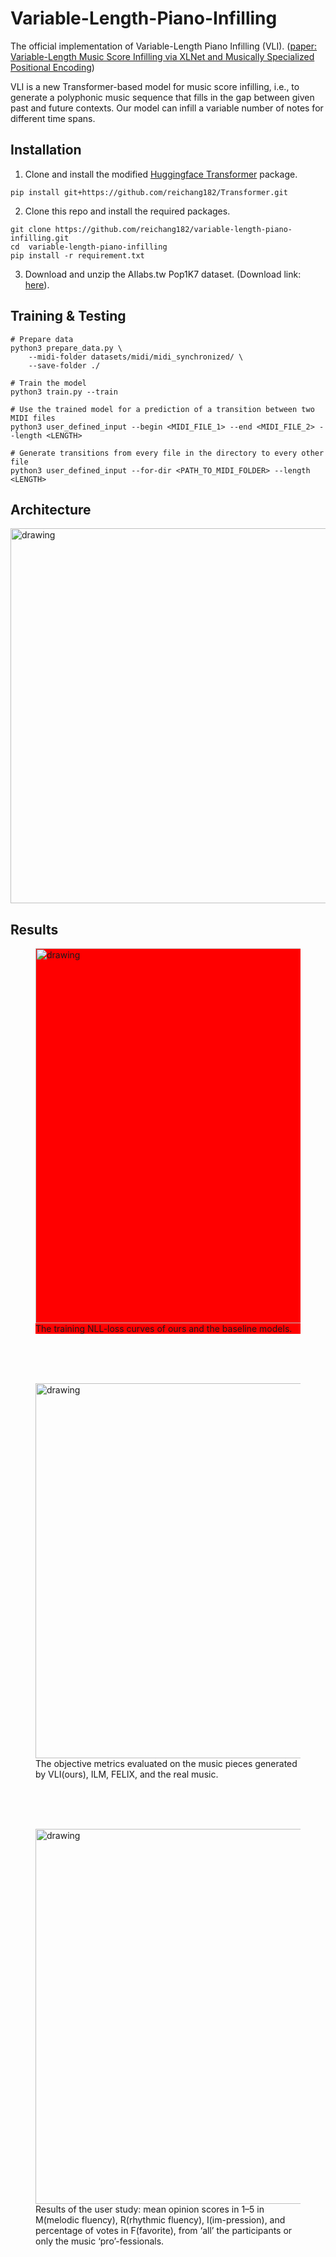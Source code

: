# Variable-Length-Piano-Infilling
The official implementation of Variable-Length Piano Infilling (VLI). ([paper: Variable-Length Music Score Infilling via XLNet and Musically Specialized Positional Encoding](http://arxiv.org/abs/2108.05064))

VLI is a new Transformer-based model for music score infilling, i.e., to generate a polyphonic music sequence that fills in the gap between given past and future contexts. Our model can infill a variable number of notes for different time spans.

## Installation
1. Clone and install the modified [Huggingface Transformer](https://github.com/reichang182/Transformer) package.
```
pip install git+https://github.com/reichang182/Transformer.git
```
2. Clone this repo and install the required packages.
```
git clone https://github.com/reichang182/variable-length-piano-infilling.git
cd  variable-length-piano-infilling
pip install -r requirement.txt
```
3. Download and unzip the AIlabs.tw Pop1K7 dataset. (Download link: [here](https://drive.google.com/file/d/1qw_tVUntblIg4lW16vbpjLXVndkVtgDe/view?usp=sharing)).

## Training & Testing
	# Prepare data
	python3 prepare_data.py \
		--midi-folder datasets/midi/midi_synchronized/ \
		--save-folder ./

	# Train the model
	python3 train.py --train

	# Use the trained model for a prediction of a transition between two MIDI files
	python3 user_defined_input --begin <MIDI_FILE_1> --end <MIDI_FILE_2> --length <LENGTH>

	# Generate transitions from every file in the directory to every other file
	python3 user_defined_input --for-dir <PATH_TO_MIDI_FOLDER> --length <LENGTH>


## Architecture
<img src="figures/architecture.png" alt="drawing" width="600"/>

## Results
<figure style="background-color:red;">
  <img src="figures/training_loss.png" alt="drawing" width="600"/>
  <figcaption>The training NLL-loss curves of ours and the baseline models.</figcaption>
</figure>
<br><br><br>
<figure>
  <img src="figures/metric_difference.png" alt="drawing" width="600"/>
  <figcaption>The objective metrics evaluated on the music pieces generated by VLI(ours), ILM, FELIX, and the real music.</figcaption>
</figure>
<br><br><br>
<figure>
  <img src="figures/subjective_evaluation.png" alt="drawing" width="600"/>
  <figcaption>Results of the user study: mean opinion scores in 1–5 in M(melodic fluency), R(rhythmic fluency), I(im-pression), and percentage of votes in F(favorite), from ‘all’ the participants or only the music ‘pro’-fessionals.</figcaption>
</figure>
